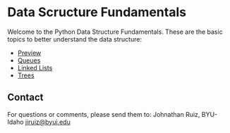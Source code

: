# Data Scructure Fundamentals

Welcome to the Python Data Structure Fundamentals. These are the basic topics to better understand the data structure:

- [Preview](1-preview.md)
- [Queues](2-queues.md)
- [Linked Lists](3-linked_lists.md)
- [Trees](4-trees.md)

## Contact
For questions or comments, please send them to:
Johnathan Ruiz, BYU-Idaho
jiruiz@byui.edu
